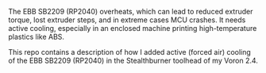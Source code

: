 The EBB SB2209 (RP2040) overheats, which can lead to reduced extruder
torque, lost extruder steps, and in extreme cases MCU crashes.
It needs active cooling, especially in an enclosed machine printing
high-temperature plastics like ABS.

This repo contains a description of how I added active (forced air)
cooling of the EBB SB2209 (RP2040) in the Stealthburner toolhead of my
Voron 2.4.
